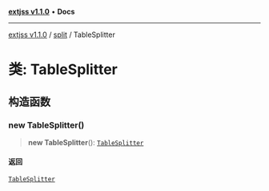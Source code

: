 [**extjss v1.1.0**](../../README.md) • **Docs**

***

[extjss v1.1.0](../../modules.md) / [split](../README.md) / TableSplitter

# 类: TableSplitter

## 构造函数

### new TableSplitter()

> **new TableSplitter**(): [`TableSplitter`](TableSplitter.md)

#### 返回

[`TableSplitter`](TableSplitter.md)
